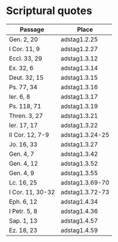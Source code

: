 # Scriptural quotes

| Passage | Place |
| ------- | ----- |
| Gen. 2, 20 | adstag1.2.25 |
| I Cor. 11, 9 | adstag1.2.27 |
| Eccl. 33, 29 | adstag1.3.12 |
| Ex. 32, 6 | adstag1.3.14 |
| Deut. 32, 15 | adstag1.3.15 |
| Ps. 77, 34 | adstag1.3.16 |
| Ier. 6, 8 | adstag1.3.17 |
| Ps. 118, 71 | adstag1.3.19 |
| Thren. 3, 27 | adstag1.3.21 |
| Ier. 17, 17 | adstag1.3.22 |
| II Cor. 12, 7-9 | adstag1.3.24-25 |
| Jo. 16, 33 | adstag1.3.27 |
| Gen. 4, 7 | adstag1.3.42 |
| Gen. 4, 12 | adstag1.3.52 |
| Gen. 4, 9 | adstag1.3.55 |
| Lc. 16, 25 | adstag1.3.69-70 |
| I Cor. 11, 30-32 | adstag1.3.72-73 |
| Eph. 6, 12 | adstag1.4.34 |
| I Petr. 5, 8 | adstag1.4.36 |
| Sap. 1, 13 | adstag1.4.57 |
| Ez. 18, 23 | adstag1.4.59 |

